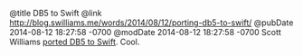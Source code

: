 @title DB5 to Swift
@link http://blog.swilliams.me/words/2014/08/12/porting-db5-to-swift/
@pubDate 2014-08-12 18:27:58 -0700
@modDate 2014-08-12 18:27:58 -0700
Scott Williams <a href="http://blog.swilliams.me/words/2014/08/12/porting-db5-to-swift/">ported DB5 to Swift</a>. Cool.
